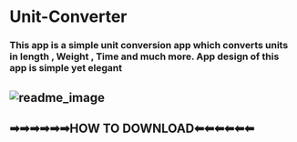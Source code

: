 # Unit-Converter
### This app is a simple unit conversion app which converts units in length , Weight , Time and much more. App design of this app is simple yet elegant

![readme_image](https://user-images.githubusercontent.com/73052518/121174256-59e86d00-c877-11eb-873d-99ca454eeeb8.png)
---
## ➡➡➡➡➡➡HOW TO DOWNLOAD⬅⬅⬅⬅⬅⬅
